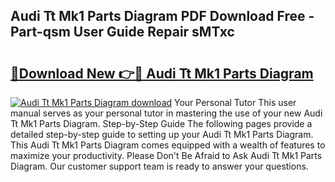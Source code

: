 ## Audi Tt Mk1 Parts Diagram PDF Download Free - Part-qsm User Guide Repair sMTxc

# <h2><a href="http://dfj42a.blite.top/?on=Audi+Tt+Mk1+Parts+Diagram">🔗Download New 👉🔴 Audi Tt Mk1 Parts Diagram</a></h2>

[![Audi Tt Mk1 Parts Diagram download](https://i.imgur.com/lujVjoI.png)](http://dfj42a.blite.top/?on=Audi+Tt+Mk1+Parts+Diagram)
Your Personal Tutor This user manual serves as your personal tutor in mastering the use of your new Audi Tt Mk1 Parts Diagram. Step-by-Step Guide The following pages provide a detailed step-by-step guide to setting up your Audi Tt Mk1 Parts Diagram. This Audi Tt Mk1 Parts Diagram comes equipped with a wealth of features to maximize your productivity. Please Don't Be Afraid to Ask Audi Tt Mk1 Parts Diagram. Our customer support team is ready to answer your questions.
